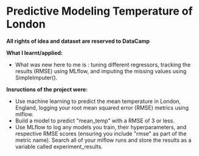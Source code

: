# Predictive Modeling Temperature of London

**All rights of idea and dataset are reserved to DataCamp**

**What I learnt/applied:**
- What was new here to me is : tuning different regressors, tracking the results (RMSE) using MLflow, and imputing the missing values using SimpleImputer().

**Insructions of the project were:**

- Use machine learning to predict the mean temperature in London, England, logging your root mean squared error (RMSE) metrics using mlflow.
- Build a model to predict "mean_temp" with a RMSE of 3 or less.
- Use MLflow to log any models you train, their hyperparameters, and respective RMSE scores (ensuring you include "rmse" as part of the metric name).
Search all of your mlflow runs and store the results as a variable called experiment_results.
